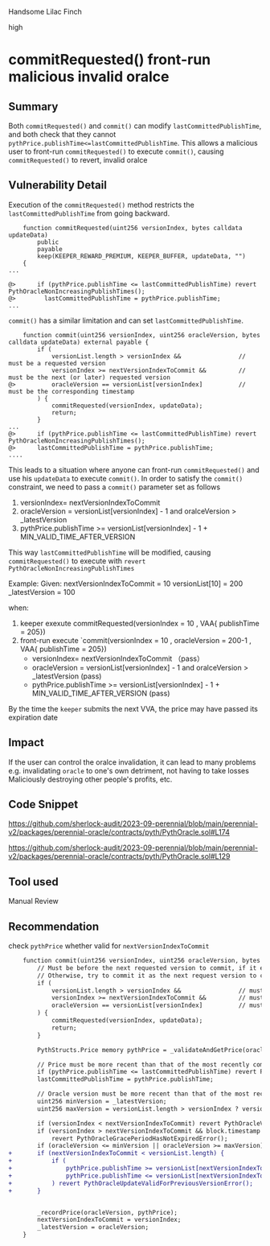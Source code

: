 Handsome Lilac Finch

high

# commitRequested() front-run  malicious invalid oralce
## Summary
Both `commitRequested()` and `commit()` can modify `lastCommittedPublishTime`, and both check that they cannot `pythPrice.publishTime<=lastCommittedPublishTime`.
This allows a malicious user to front-run `commitRequested()` to execute `commit()`, causing `commitRequested()` to revert, invalid oralce

## Vulnerability Detail

Execution of the `commitRequested()` method restricts the `lastCommittedPublishTime` from going backward.

```solidity
    function commitRequested(uint256 versionIndex, bytes calldata updateData)
        public
        payable
        keep(KEEPER_REWARD_PREMIUM, KEEPER_BUFFER, updateData, "")
    {
...

@>      if (pythPrice.publishTime <= lastCommittedPublishTime) revert PythOracleNonIncreasingPublishTimes();
@>        lastCommittedPublishTime = pythPrice.publishTime;
...
```
`commit()` has a similar limitation and can set `lastCommittedPublishTime`.

```solidity
    function commit(uint256 versionIndex, uint256 oracleVersion, bytes calldata updateData) external payable {
        if (
            versionList.length > versionIndex &&                // must be a requested version
            versionIndex >= nextVersionIndexToCommit &&         // must be the next (or later) requested version
@>          oracleVersion == versionList[versionIndex]          // must be the corresponding timestamp
        ) {
            commitRequested(versionIndex, updateData);
            return;
        }
...
@>      if (pythPrice.publishTime <= lastCommittedPublishTime) revert PythOracleNonIncreasingPublishTimes();
@>      lastCommittedPublishTime = pythPrice.publishTime;
....
```

This leads to a situation where anyone can front-run `commitRequested()` and use his `updateData` to execute `commit()`.
In order to satisfy the `commit()` constraint, we need to pass a `commit()` parameter set as follows

1. versionIndex= nextVersionIndexToCommit
2. oracleVersion = versionList[versionIndex]  - 1    and oralceVersion > _latestVersion
3. pythPrice.publishTime >= versionList[versionIndex]  - 1  + MIN_VALID_TIME_AFTER_VERSION

This way `lastCommittedPublishTime` will be modified, causing `commitRequested()` to execute with `revert PythOracleNonIncreasingPublishTimes`

Example:
Given: 
nextVersionIndexToCommit = 10
versionList[10]   = 200  
_latestVersion    = 100  

when:
 1. keeper exexute commitRequested(versionIndex = 10 , VAA{ publishTime = 205})
 2. front-run execute `commit(versionIndex = 10 , oracleVersion = 200-1 , VAA{ publishTime = 205})
     * versionIndex= nextVersionIndexToCommit    （pass）
     * oracleVersion = versionList[versionIndex]  - 1    and oralceVersion > _latestVersion  (pass) 
     * pythPrice.publishTime >= versionList[versionIndex]  - 1  + MIN_VALID_TIME_AFTER_VERSION  (pass)


By the time the `keeper` submits the next VVA, the price may have passed its expiration date

## Impact

If the user can control the oralce invalidation, it can lead to many problems
e.g. invalidating `oracle` to one's own detriment, not having to take losses
Maliciously destroying other people's profits, etc.

## Code Snippet
https://github.com/sherlock-audit/2023-09-perennial/blob/main/perennial-v2/packages/perennial-oracle/contracts/pyth/PythOracle.sol#L174

https://github.com/sherlock-audit/2023-09-perennial/blob/main/perennial-v2/packages/perennial-oracle/contracts/pyth/PythOracle.sol#L129

## Tool used

Manual Review

## Recommendation
check `pythPrice` whether valid for `nextVersionIndexToCommit`
```diff
    function commit(uint256 versionIndex, uint256 oracleVersion, bytes calldata updateData) external payable {
        // Must be before the next requested version to commit, if it exists
        // Otherwise, try to commit it as the next request version to commit
        if (
            versionList.length > versionIndex &&                // must be a requested version
            versionIndex >= nextVersionIndexToCommit &&         // must be the next (or later) requested version
            oracleVersion == versionList[versionIndex]          // must be the corresponding timestamp
        ) {
            commitRequested(versionIndex, updateData);
            return;
        }

        PythStructs.Price memory pythPrice = _validateAndGetPrice(oracleVersion, updateData);

        // Price must be more recent than that of the most recently committed version
        if (pythPrice.publishTime <= lastCommittedPublishTime) revert PythOracleNonIncreasingPublishTimes();
        lastCommittedPublishTime = pythPrice.publishTime;

        // Oracle version must be more recent than that of the most recently committed version
        uint256 minVersion = _latestVersion;
        uint256 maxVersion = versionList.length > versionIndex ? versionList[versionIndex] : current();

        if (versionIndex < nextVersionIndexToCommit) revert PythOracleVersionIndexTooLowError();
        if (versionIndex > nextVersionIndexToCommit && block.timestamp <= versionList[versionIndex - 1] + GRACE_PERIOD)
            revert PythOracleGracePeriodHasNotExpiredError();
        if (oracleVersion <= minVersion || oracleVersion >= maxVersion) revert PythOracleVersionOutsideRangeError();
+       if (nextVersionIndexToCommit < versionList.length) {
+           if (
+               pythPrice.publishTime >= versionList[nextVersionIndexToCommit] + MIN_VALID_TIME_AFTER_VERSION &&
+               pythPrice.publishTime <= versionList[nextVersionIndexToCommit] + MAX_VALID_TIME_AFTER_VERSION
+           ) revert PythOracleUpdateValidForPreviousVersionError();
+       }


        _recordPrice(oracleVersion, pythPrice);
        nextVersionIndexToCommit = versionIndex;
        _latestVersion = oracleVersion;
    }
```